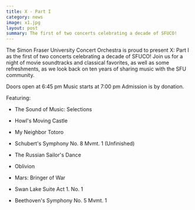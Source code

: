 ```yaml
---
title: X - Part I
category: news
image: x1.jpg
layout: post
summary: The first of two concerts celebrating a decade of SFUCO!
---
```


The Simon Fraser University Concert Orchestra is proud to present X: Part I as the first of two concerts celebrating a decade of SFUCO! Join us for a night of movie soundtracks and classical favorites, as well as some refreshments, as we look back on ten years of sharing music with the SFU community.

Doors open at 6:45 pm
Music starts at 7:00 pm
Admission is by donation.

Featuring:
- The Sound of Music: Selections

- Howl's Moving Castle

- My Neighbor Totoro

- Schubert's Symphony No. 8 Mvmt. 1 (Unfinished)

- The Russian Sailor's Dance

- Oblivion

- Mars: Bringer of War

- Swan Lake Suite Act 1. No. 1

- Beethoven's Symphony No. 5 Mvmt. 1
